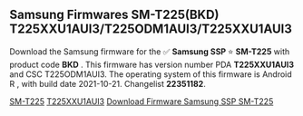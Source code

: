 <h2>Samsung Firmwares SM-T225(BKD) T225XXU1AUI3/T225ODM1AUI3/T225XXU1AUI3</h2>
Download the Samsung firmware for the ✅ <strong>Samsung SSP </strong> ⭐ <strong>SM-T225</strong> with product code <strong>BKD</strong> . This firmware has version number PDA <strong>T225XXU1AUI3</strong> and CSC T225ODM1AUI3. The operating system of this firmware is Android R , with build date 2021-10-21. Changelist <strong>22351182</strong>.


[SM-T225](https://samfirm.shop/samsung/model/SM-T225)
[T225XXU1AUI3](https://samfirm.shop/samsung/pda/T225XXU1AUI3)
[Download Firmware Samsung SSP SM-T225](https://samfirm.shop/samsung/firmware/466892)
